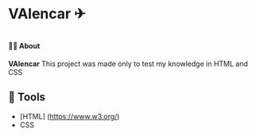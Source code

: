 <h1>VAlencar ✈<h1>


#### 📕📖 About

**VAlencar** This project was made only to test my knowledge in HTML and CSS

## 🔨 Tools
- [HTML] (https://www.w3.org/)
- CSS